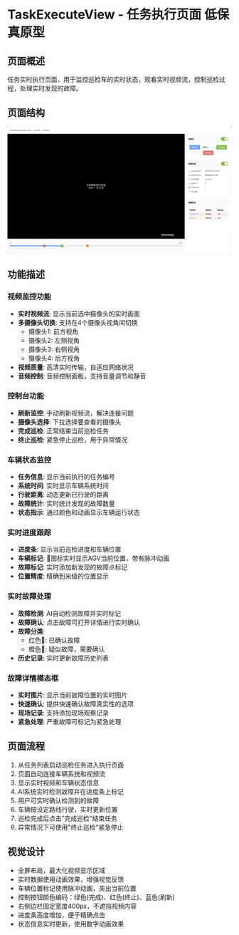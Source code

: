 # TaskExecuteView - 任务执行页面 低保真原型

## 页面概述
任务实时执行页面，用于监控巡检车的实时状态，观看实时视频流，控制巡检过程，处理实时发现的故障。

## 页面结构

![任务巡视](../线框图/任务巡视.png)

## 功能描述

### 视频监控功能
- **实时视频流**: 显示当前选中摄像头的实时画面
- **多摄像头切换**: 支持在4个摄像头视角间切换
  - 摄像头1: 前方视角
  - 摄像头2: 左侧视角  
  - 摄像头3: 右侧视角
  - 摄像头4: 后方视角
- **视频质量**: 高清实时传输，自适应网络状况
- **音频控制**: 音频控制面板，支持音量调节和静音

### 控制台功能
- **刷新监控**: 手动刷新视频流，解决连接问题
- **摄像头选择**: 下拉选择要查看的摄像头
- **完成巡检**: 正常结束当前巡检任务
- **终止巡检**: 紧急停止巡检，用于异常情况

### 车辆状态监控
- **任务信息**: 显示当前执行的任务编号
- **系统时间**: 实时显示车辆系统时间
- **行驶距离**: 动态更新已行驶的距离
- **故障统计**: 实时统计发现的故障数量
- **状态指示**: 通过颜色和动画显示车辆运行状态

### 实时进度跟踪
- **进度条**: 显示当前巡检进度和车辆位置
- **车辆标记**: 🚛图标实时显示AGV当前位置，带有脉冲动画
- **故障标记**: 实时添加新发现的故障点标记
- **位置精度**: 精确到米级的位置显示

### 实时故障处理
- **故障检测**: AI自动检测故障并实时标记
- **故障确认**: 点击故障可打开详情进行实时确认
- **故障分类**: 
  - 红色📍: 已确认故障
  - 橙色📍: 疑似故障，需要确认
- **历史记录**: 实时更新故障历史列表

### 故障详情模态框
- **实时图片**: 显示当前故障位置的实时图片
- **快速确认**: 提供快速确认故障真实性的选项
- **现场记录**: 支持添加现场观察记录
- **紧急处理**: 严重故障可标记为紧急处理

## 页面流程
1. 从任务列表启动巡检任务进入执行页面
2. 页面自动连接车辆系统和视频流
3. 显示实时视频和车辆状态信息
4. AI系统实时检测故障并在进度条上标记
5. 用户可实时确认检测到的故障
6. 车辆按设定路线行驶，实时更新位置
7. 巡检完成后点击"完成巡检"结束任务
8. 异常情况下可使用"终止巡检"紧急停止

## 视觉设计
- 全屏布局，最大化视频显示区域
- 实时数据使用动画效果，增强视觉反馈
- 车辆位置标记使用脉冲动画，突出当前位置
- 控制按钮颜色编码：绿色(完成)、红色(终止)、蓝色(刷新)
- 右侧边栏固定宽度400px，不遮挡视频内容
- 进度条高度增加，便于精确点击
- 状态信息实时更新，使用数字动画效果 